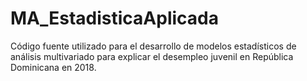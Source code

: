 # MA_EstadisticaAplicada
Código fuente utilizado para el desarrollo de modelos estadísticos de análisis multivariado para explicar el desempleo juvenil en República Dominicana en 2018.
